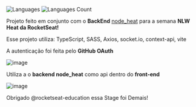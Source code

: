![Languages](https://img.shields.io/github/languages/top/nilsonsierota/web)
![Languages Count](https://img.shields.io/github/languages/count/nilsonsierota/web)

Projeto feito em conjunto com o **BackEnd** [node_heat](https://github.com/nilsonsierota/node_heat) para a semana **NLW Heat da RocketSeat!**

Esse projeto utiliza:
  TypeScript, 
  SASS, 
  Axios, 
  socket.io, 
  context-api, 
  vite

A autenticação foi feita pelo **GitHub OAuth**

![image](https://user-images.githubusercontent.com/15880212/138386394-f4ab8ab3-d0ca-4ef2-8580-559a147f7967.png)

Utiliza a o **backend node_heat** como api dentro do **front-end**

![image](https://user-images.githubusercontent.com/15880212/138386314-a2169f14-c17f-4454-bcfb-fa9b43550f2d.png)

Obrigado @rocketseat-education essa Stage foi Demais!
